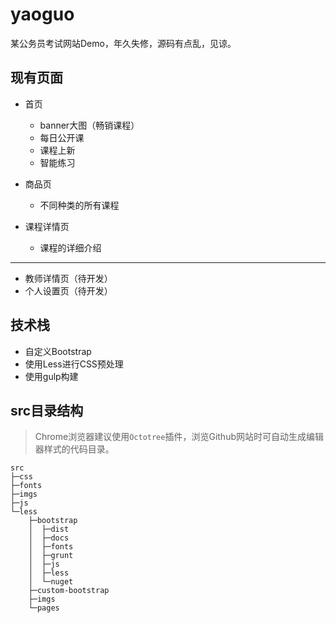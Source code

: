 # yaoguo

某公务员考试网站Demo，年久失修，源码有点乱，见谅。

## 现有页面

-   首页
    -   banner大图（畅销课程）
    -   每日公开课
    -   课程上新
    -   智能练习


-   商品页
    -   不同种类的所有课程


-   课程详情页
    -   课程的详细介绍

------

-   教师详情页（待开发）
-   个人设置页（待开发）

## 技术栈

-   自定义Bootstrap
-   使用Less进行CSS预处理
-   使用gulp构建

## src目录结构

> Chrome浏览器建议使用`Octotree`插件，浏览Github网站时可自动生成编辑器样式的代码目录。

```
src
├─css
├─fonts
├─imgs
├─js
└─less
    ├─bootstrap
    │  ├─dist
    │  ├─docs
    │  ├─fonts
    │  ├─grunt
    │  ├─js
    │  ├─less
    │  └─nuget
    ├─custom-bootstrap
    ├─imgs
    └─pages
```
